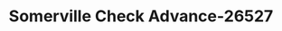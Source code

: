 ---
f_zip-code: 38068
f_state-code: TN
title: Somerville Check Advance-26527
f_phone: 901-465-6012
f_city-only: Somerville
f_address: 17374 Us Highway 64 Somerville
f_location-unique-id: '26527'
slug: somerville-check-advance-26527
updated-on: '2024-05-30T13:46:58.046Z'
created-on: '2024-05-30T13:36:59.803Z'
published-on: '2024-05-30T13:54:32.469Z'
f_city-state: cms/city/somerville-tn.md
f_company: cms/company/somerville-check-advance.md
f_state: cms/state/tennessee.md
layout: '[payday-loan].html'
tags: payday-loan
---